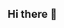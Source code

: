 ## Hi there 👋

<!--
**bilgakhan/bilgakhan** is a ✨ _special_ ✨ repository because its `README.md` (this file) appears on your GitHub profile.

Here are some ideas to get you started:

- 🔭 I’m currently working on @UNIPROTECH
- 🌱 I’m currently learning Symfony
-->
